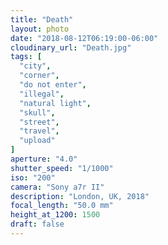 ```yaml
---
title: "Death"
layout: photo
date: "2018-08-12T06:19:00-06:00"
cloudinary_url: "Death.jpg"
tags: [
  "city",
  "corner",
  "do not enter",
  "illegal",
  "natural light",
  "skull",
  "street",
  "travel",
  "upload"
]
aperture: "4.0"
shutter_speed: "1/1000"
iso: "200"
camera: "Sony a7r II"
description: "London, UK, 2018"
focal_length: "50.0 mm"
height_at_1200: 1500
draft: false
---
```

